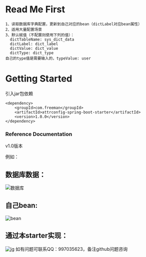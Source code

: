 # Read Me First
```
1、读取数据库字典配置，更新到自己对应的bean（dictLabel对应bean属性）
2、适用大量配置场景
3、默认赋值（不配置则使用下列的值）：
  dictTableName: sys_dict_data
  dictLabel: dict_label
  dictValue: dict_value
  dictType: dict_type
自己的type值是需要输入的，typeValue: user
```

# Getting Started
引入jar包依赖
```$xslt
<dependency>
    <groupId>com.freeman</groupId>
    <artifactId>attrconfig-spring-boot-starter</artifactId>
    <version>1.0.0</version>
</dependency>

```
### Reference Documentation
v1.0版本

例如：
## 数据库数据：
![数据库](https://github.com/wangchaocode/attrconfig/assets/37795817/688e4d08-7cdf-4a43-bd74-13a05d45bf01)
## 自己bean:
![bean](https://github.com/wangchaocode/attrconfig/assets/37795817/ad94bfc4-8238-4f95-af25-835746da1564)
## 通过本starter实现：
![jg](https://github.com/wangchaocode/attrconfig/assets/37795817/b6e18bd6-f58a-43a6-91e2-157414a14558)
如有问题可联系QQ：997035623，备注github问题咨询



